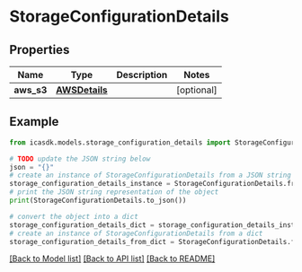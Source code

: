 # StorageConfigurationDetails


## Properties

Name | Type | Description | Notes
------------ | ------------- | ------------- | -------------
**aws_s3** | [**AWSDetails**](AWSDetails.md) |  | [optional] 

## Example

```python
from icasdk.models.storage_configuration_details import StorageConfigurationDetails

# TODO update the JSON string below
json = "{}"
# create an instance of StorageConfigurationDetails from a JSON string
storage_configuration_details_instance = StorageConfigurationDetails.from_json(json)
# print the JSON string representation of the object
print(StorageConfigurationDetails.to_json())

# convert the object into a dict
storage_configuration_details_dict = storage_configuration_details_instance.to_dict()
# create an instance of StorageConfigurationDetails from a dict
storage_configuration_details_from_dict = StorageConfigurationDetails.from_dict(storage_configuration_details_dict)
```
[[Back to Model list]](../README.md#documentation-for-models) [[Back to API list]](../README.md#documentation-for-api-endpoints) [[Back to README]](../README.md)


